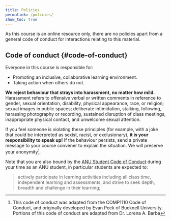 ```yaml
---
title: Policies
permalink: /policies/
show_toc: true
---
```


As this course is an online resource only, there are no policies apart from a general code of conduct for interactions relating to this material.

## Code of conduct {#code-of-conduct}

Everyone in this course is responsible for:

- Promoting an inclusive, collaborative learning environment.
- Taking action when others do not.

**We reject behaviour that strays into harassment, no matter how mild.**
Harassment refers to offensive verbal or written comments in reference to
gender, sexual orientation, disability, physical appearance, race, or religion;
sexual images in public spaces; deliberate intimidation, stalking, following,
harassing photography  or recording, sustained disruption of class meetings,
inappropriate physical contact, and unwelcome sexual attention.

If you feel someone is violating these principles (for example, with a joke
that could be interpreted as sexist, racist, or exclusionary), **it is your
responsibility to speak up!** If the behaviour persists, send a private message
to your course convener to explain the situation. We will preserve your
anonymity[^1].

Note that you are also bound by the [ANU Student Code of
Conduct](https://www.anu.edu.au/students/program-administration/program-management/student-code-of-conduct)
during your time as an ANU student, in particular students are expected to:

> actively participate in learning activities including all class time,
> independent learning and assessments, and strive to seek depth, breadth and
> challenge in their learning;

[^1]: This code of conduct was adapted from the COMP1110 Code of Conduct, and originally developed by Evan Peck of Bucknell University. Portions of this code of conduct are adapted from Dr. Lorena A. Barba
